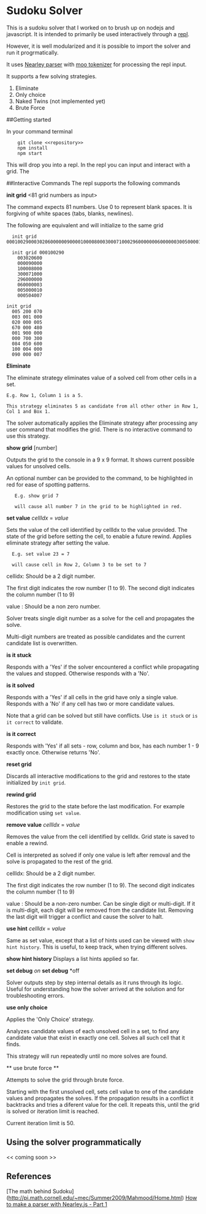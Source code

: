 # Sudoku Solver

This is a sudoku solver that I worked on to brush up on nodejs and javascript. It is intended to  primarily be used interactively through a [repl](https://en.wikipedia.org/wiki/Read%E2%80%93eval%E2%80%93print_loop).  

However, it is well modularized and it is possible to import the solver and run it progrmatically. 

It uses [Nearley parser](https://nearley.js.org/) with [moo tokenizer](http://github.com/tjvr/moo)  for processing the repl input. 

It supports a few solving strategies.
 1. Eliminate
 2. Only choice
 3. Naked Twins (not implemented yet)
 4. Brute Force


##Getting started

In your command terminal
```
    git clone <<repository>>
    npm install 
    npm start
```

This will drop you into a repl. In the repl you can input and interact with a grid. The


##Interactive Commands
The repl supports the following commands

**init grid**  <81 grid numbers as input>

The command expects 81 numbers.  Use 0 to represent blank spaces.  It is forgiving of white spaces (tabs, blanks, newlines).   

The following are equivalent and will initialize to the same grid

```
  init grid 000100290003020600000090000100008000300071000296000000060000003005000010000504007

  init grid 000100290
	003020600
	000090000
	100008000
	300071000
	296000000
	060000003
	005000010
	000504007

init grid 
  005 200 070 
  003 001 000 
  020 000 005 
  670 000 480 
  001 900 000 
  000 700 300 
  084 050 600 
  100 004 000 
  090 000 007 

```

**Eliminate**

The eliminate strategy eliminates value of a solved cell from other cells in a set.   
```
E.g. Row 1, Column 1 is a 5.

This strategy eliminates 5 as candidate from all other other in Row 1, Col 1 and Box 1. 
```
The solver automatically applies the Eliminate strategy after processing any user command that modifies the grid. There is no interactive command to use this strategy.

**show grid** [number]

Outputs the grid to the console in a 9 x 9 format.  It shows current possible values for unsolved cells.

An optional number can be provided to the command, to be highlighted in red for ease of spotting patterns.
``` 
   E.g. show grid 7
   
   will cause all number 7 in the grid to be highlighted in red.
```

**set value**  *cellIdx* = *value*

Sets the value of the cell identified by cellIdx to the value provided.  The state of the grid before setting the cell, to enable a future rewind.  Applies eliminate strategy after setting the value.    

```
  E.g. set value 23 = 7
  
  will cause cell in Row 2, Column 3 to be set to 7
```
cellidx: Should be a 2 digit number.  

The first digit indicates the row number (1 to 9). The second digit indicates the column number (1 to 9)

value : Should be a non zero number.  

Solver treats single digit number as a solve for the cell and propagates the solve. 

Multi-digit numbers are treated as possible candidates and the current candidate list is overwritten.


**is it stuck** 

Responds with a 'Yes' if the solver encountered a conflict while propagating the values and stopped.  Otherwise responds with a 'No'.

**is it solved** 

Responds with a 'Yes' if all cells in the grid have only a single value. Responds with a 'No' if any cell has two or more candidate values.  

Note that a grid can be solved but still have conflicts.   Use `is it stuck` or `is it correct` to validate.

**is it correct**

Responds with 'Yes' if all sets - row, column and box, has each number 1 - 9 exactly once.   Otherwise returns 'No'. 

**reset grid**

Discards all interactive modifications to the grid and restores to the state initialized by `init grid`. 

**rewind grid**

Restores the grid to the state before the last modification.  For example modification using `set value`.

**remove value** *cellIdx* = *value*


Removes the value from the cell identified by cellIdx.  Grid state is saved to enable a rewind.  

Cell is interpreted as solved if only one value is left after removal and the solve is propagated to the rest of the grid. 

cellIdx: Should be a 2 digit number.  

The first digit indicates the row number (1 to 9). The second digit indicates the column number (1 to 9)

value : Should be a non-zero number.  Can be single digit or multi-digit.  If it is multi-digit, each digit will be removed from the candidate list.  Removing the last digit will trigger a conflict and cause the solver to halt.  


**use hint** *cellIdx* = *value*

Same as set value, except that a list of hints used can be viewed with `show hint history`.   This is useful, to keep track, when trying different solves. 

**show hint history**
Displays a list hints applied so far. 

**set debug** *on*
**set debug** *off

Solver outputs step by step internal details as it runs through its logic.  Useful for understanding how the solver arrived at the solution and for troubleshooting errors. 

**use only choice** 

Applies the 'Only Choice' strategy.   

Analyzes candidate values of each unsolved cell in a set, to find any candidate value that exist in exactly one cell.  Solves all such cell that it finds. 

This strategy will run repeatedly until no more solves are found. 

** use brute force **

Attempts to solve the grid through brute force.   

Starting with the first unsolved cell, sets cell value to one of the candidate values and propagates the solves.   If the propagation results in a conflict it backtracks and tries a diferent value for the cell.  It repeats this, until the grid is solved or iteration limit is reached.

Current iteration limit is 50.

## Using the solver programmatically
<< coming soon >>


## References
[The math behind Sudoku] (http://pi.math.cornell.edu/~mec/Summer2009/Mahmood/Home.html)
[How to make a parser with Nearley.js - Part 1](https://www.youtube.com/watch?v=51XwG1W2ysU)




















